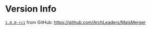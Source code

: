 # Version Info

[`1.0.0-rc1`](https://github.com/ArchLeaders/MalsMerger/releases/1.0.0-rc1) from GitHub: https://github.com/ArchLeaders/MalsMerger